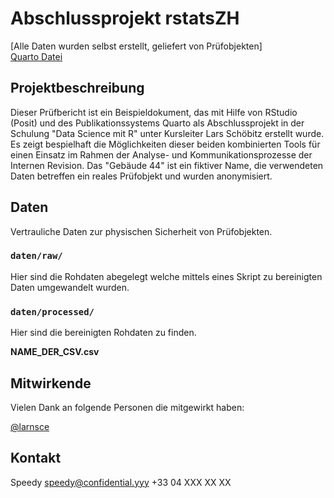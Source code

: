 # Abschlussprojekt rstatsZH

[Alle Daten wurden selbst erstellt, geliefert von Prüfobjekten]  
[Quarto Datei](offline)

## Projektbeschreibung

Dieser Prüfbericht ist ein Beispieldokument, das mit Hilfe von RStudio (Posit) und des Publikationssystems Quarto als Abschlussprojekt in der Schulung "Data Science mit R" unter Kursleiter Lars Schöbitz erstellt wurde. Es zeigt bespielhaft die Möglichkeiten dieser beiden kombinierten Tools für einen Einsatz im Rahmen der Analyse- und Kommunikationsprozesse der Internen Revision. Das "Gebäude 44" ist ein fiktiver Name, die verwendeten Daten betreffen ein reales Prüfobjekt und wurden anonymisiert.

## Daten

Vertrauliche Daten zur physischen Sicherheit von Prüfobjekten.

### `daten/raw/`

Hier sind die Rohdaten abegelegt welche mittels eines Skript zu bereinigten Daten umgewandelt wurden. 

### `daten/processed/`

Hier sind die bereinigten Rohdaten zu finden. 

**NAME_DER_CSV.csv**

## Mitwirkende

Vielen Dank an folgende Personen die mitgewirkt haben: 

[@larnsce](https://github.com/larnsce)

## Kontakt

Speedy
speedy@confidential.yyy
+33 04 XXX XX XX
